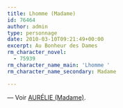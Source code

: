 ```yaml
---
title: Lhomme (Madame)
id: 76464
author: admin
type: personnage
date: 2010-03-10T09:21:49+00:00
excerpt: Au Bonheur des Dames
rm_character_novel:
  - 75939
rm_character_name_main: 'Lhomme '
rm_character_name_secondary: Madame

---
```

— Voir <a href="/personnage/aurelie-madame/" target="_self">AURÉLIE (Madame)</a>.
